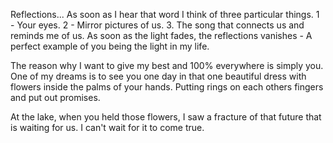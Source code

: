 Reflections... As soon as I hear that word I think of three particular things. 1 - Your eyes. 2 - Mirror pictures of us. 3. The song that connects us and reminds me of us. As soon as the light fades, the reflections vanishes - A perfect example of you being the light in my life.

The reason why I want to give my best and 100% everywhere is simply you. One of my dreams is to see you one day in that one beautiful dress with flowers inside the palms of your hands. Putting rings on each others fingers and put out promises.

At the lake, when you held those flowers, I saw a fracture of that future that is waiting for us. I can't wait for it to come true.
